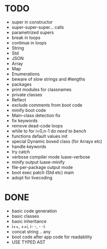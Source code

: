 TODO
=====

* super in constructor
* super-super-super... calls
* parametrized supers
* break in loops
* continue in loops
* String
* Std
* JSON
* Array
* Map
* Enumerations
* beware of slow strings and #lengths
* packages
* print modules for classnames
* private classes
* Reflect
* exclude comments from boot code
* minify boot code
* Main-class detection fix
* fix keywords
* remove dead-code loops
* while to for i=0,n-1 do *need to bench*
* functions default values init
* special Dynamic boxed class (for Arrays etc)
* handle keywords
* try catch
* verbose compiler mode luaxe-verbose
* minify output luaxe-minify
* file-per-package output mode
* boot exec patch (Std etc) main
* adopt for livecoding

DONE
=====

* basic code generation
* basic classes
* basic inheritance
* i++, ++i, i- -, - -i
* concat string .. any
* boot code after app code for readability
* USE TYPED AST